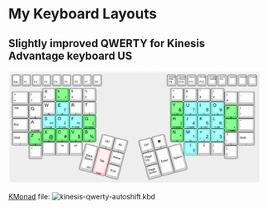 # My Keyboard Layouts

## Slightly improved QWERTY for Kinesis Advantage keyboard US

![keyboard image](kinesis-qwerty.png)

[KMonad](https://github.com/kmonad/kmonad) file:  ![kinesis-qwerty-autoshift.kbd](kinesis-qwerty-autoshift.kbd)
